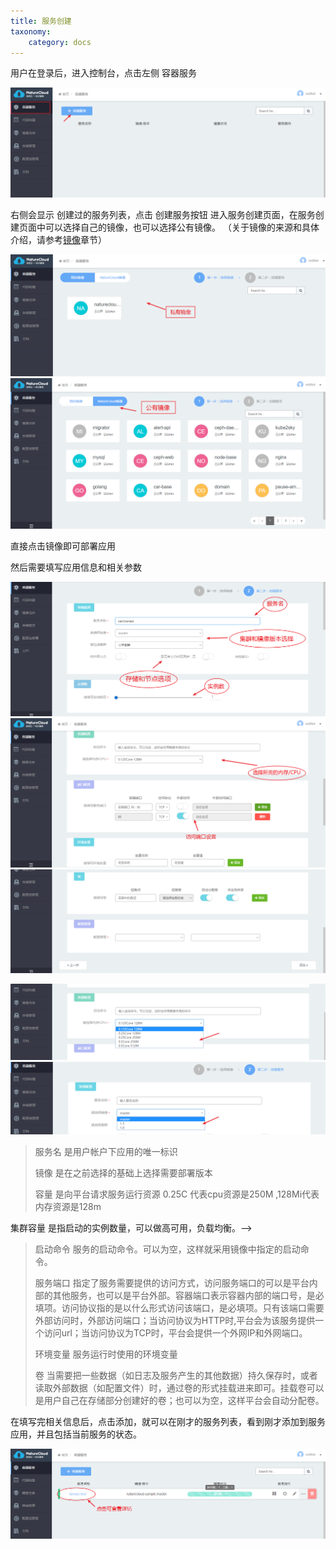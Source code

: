 ```yaml
---
title: 服务创建
taxonomy:
    category: docs
---
```


用户在登录后，进入控制台，点击左侧 容器服务
 
![](service_menu_select.png)

右侧会显示 创建过的服务列表，点击 创建服务按钮 进入服务创建页面，在服务创建页面中可以选择自己的镜像，也可以选择公有镜像。 （关于镜像的来源和具体介绍，请参考[镜像](/img)章节）

![](service_create.png)
![](service_create2.png)

直接点击镜像即可部署应用

然后需要填写应用信息和相关参数

![](service_create_param.png)
![](service_create_param1.png)
![](service_create_param2.png)

![](service_param_spec_select.png)
![](service_param_spec_select1.png)

> 服务名 是用户帐户下应用的唯一标识
> 
> 镜像   是在之前选择的基础上选择需要部署版本
> 
> 容量  是向平台请求服务运行资源 0.25C 代表cpu资源是250M ,128Mi代表内存资源是128m
> 
<!--> 集群容量 是指启动的实例数量，可以做高可用，负载均衡。-->
>
> 启动命令 服务的启动命令。可以为空，这样就采用镜像中指定的启动命令。
> 
> 服务端口 指定了服务需要提供的访问方式，访问服务端口的可以是平台内部的其他服务，也可以是平台外部。容器端口表示容器内部的端口号，是必填项。访问协议指的是以什么形式访问该端口，是必填项。只有该端口需要外部访问时，外部访问端口；当访问协议为HTTP时,平台会为该服务提供一个访问url；当访问协议为TCP时，平台会提供一个外网IP和外网端口。
> 
> 环境变量 服务运行时使用的环境变量
> 
> 卷 当需要把一些数据（如日志及服务产生的其他数据）持久保存时，或者读取外部数据（如配置文件）时，通过卷的形式挂载进来即可。挂载卷可以是用户自己在存储部分创建好的卷；也可以为空，这样平台会自动分配卷。



在填写完相关信息后，点击添加，就可以在刚才的服务列表，看到刚才添加到服务应用，并且包括当前服务的状态。

![](service_list.png)

